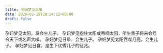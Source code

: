 ```yaml
---
title: 孕妇梦见太阳
date: 2020-02-15T20:54:12+08:00
draft: false
---
```


孕妇梦见太阳，将会生儿子。
孕妇梦见抱住太阳或吞咽太阳，所生贵子将来会号令天下或名声大噪。
孕妇梦见日晕，会生儿子。
孕妇梦见太阳吞噬月亮，会生儿子。
孕妇梦见日食，是生下优秀儿子的征兆。